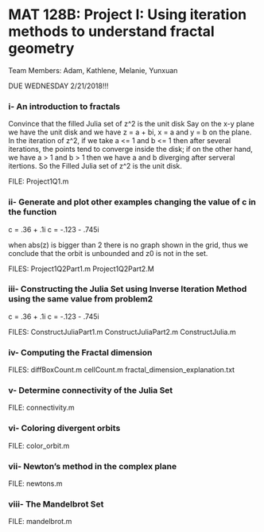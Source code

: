 # MAT 128B: Project I: Using iteration methods to understand fractal geometry

Team Members: Adam, Kathlene, Melanie, Yunxuan

DUE WEDNESDAY 2/21/2018!!!

### i- An introduction to fractals

 Convince that the filled Julia set of z^2 is the unit disk
 Say on the x-y plane we have the unit disk and we have z = a + bi, x = a and y = b on the plane.
 In the iteration of z^2, if we take a <= 1 and b <= 1 then after several iterations, the points tend to converge inside the disk; if on the other hand, we have a > 1 and b > 1 then we have a and b diverging after serveral itertions. 
 So the Filled Julia set of z^2 is the unit disk.

FILE: Project1Q1.m
 
### ii- Generate and plot other examples changing the value of c in the function

 c = .36 + .1i
 c = -.123 - .745i

 when abs(z) is bigger than 2 there is no graph shown in the grid, thus we conclude that the orbit is unbounded and z0 is not in the set.

FILES: Project1Q2Part1.m Project1Q2Part2.M

### iii- Constructing the Julia Set using Inverse Iteration Method using the same value from problem2 

 c = .36 + .1i
 c = -.123 - .745i
 
 FILES: ConstructJuliaPart1.m ConstructJuliaPart2.m ConstructJulia.m
 
### iv- Computing the Fractal dimension

FILES: diffBoxCount.m cellCount.m fractal_dimension_explanation.txt

### v- Determine connectivity of the Julia Set

FILE: connectivity.m

### vi- Coloring divergent orbits 

FILE: color_orbit.m

### vii- Newton’s method in the complex plane

FILE: newtons.m

### viii- The Mandelbrot Set

FILE: mandelbrot.m
